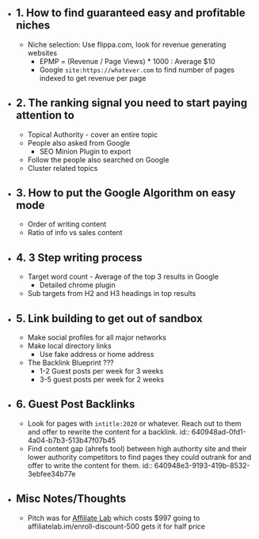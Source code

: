 - ## 1. How to find guaranteed easy and profitable niches
	- Niche selection: Use flippa.com, look for revenue generating websites
		- EPMP = (Revenue / Page Views) * 1000 : Average $10
		- Google `site:https://whatever.com` to find number of pages indexed to get revenue per page
- ## 2. The ranking signal you need to start paying attention to
	- Topical Authority - cover an entire topic
	- People also asked from Google
		- SEO Minion Plugin to export
	- Follow the people also searched on Google
	- Cluster related topics
- ## 3. How to put the Google Algorithm on easy mode
	- Order of writing content
	- Ratio of info vs sales content
- ## 4. 3 Step writing process
	- Target word count - Average of the top 3 results in Google
		- Detailed chrome plugin
	- Sub targets from H2 and H3 headings in top results
- ## 5. Link building to get out of sandbox
	- Make social profiles for all major networks
	- Make local directory links
		- Use fake address or home address
	- The Backlink Blueprint ???
		- 1-2 Guest posts per week for 3 weeks
		- 3-5 guest posts per week for 2 weeks
- ## 6. Guest Post Backlinks
	- Look for pages with `intitle:2020` or whatever. Reach out to them and offer to rewrite the content for a backlink.
	  id:: 640948ad-0fd1-4a04-b7b3-513b47f07b45
	- Find content gap (ahrefs tool) between high authority site and their lower authority competitors to find pages they could outrank for and offer to write the content for them.
	  id:: 640948e3-9193-419b-8532-3ebfee34b77e
- ## Misc Notes/Thoughts
	- Pitch was for [Affiliate Lab](https://affiliatelab.im/) which costs $997 going to affiliatelab.im/enroll-discount-500 gets it for half price